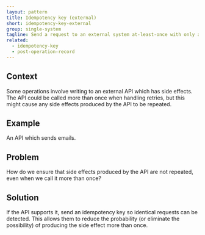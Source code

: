 ```yaml
---
layout: pattern
title: Idempotency key (external)
short: idempotency-key-external
group: single-system
tagline: Send a request to an external system at-least-once with only a single side effect
related:
  - idempotency-key
  - post-operation-record
---
```


## Context

Some operations involve writing to an external API which has side effects. The API could be called more than once when handling retries, but this might cause any side effects produced by the API to be repeated.

## Example

An API which sends emails.

## Problem

How do we ensure that side effects produced by the API are not repeated, even when we call it more than once?

## Solution

If the API supports it, send an idempotency key so identical requests can be detected. This allows them to reduce the probability (or eliminate the possibility) of producing the side effect more than once.
